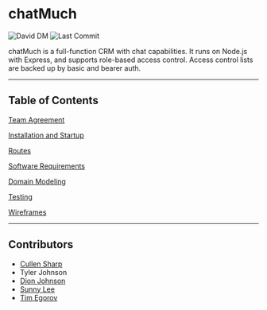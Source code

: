 # chatMuch

![David DM](https://david-dm.org/chatMuch/chatMuch.svg) 
![Last Commit](https://img.shields.io/github/last-commit/chatMuch/chatMuch)

chatMuch is a full-function CRM with chat capabilities. It runs on Node.js with Express, and supports role-based access control. Access control lists are backed up by basic and bearer auth. 

---
## Table of Contents

[Team Agreement](./documentation/team-agreement.md)

[Installation and Startup](./documentation/installation.md)

[Routes](documentation/routes.md)

[Software Requirements](./documentation/requirements.md)

[Domain Modeling](documentation/domain.md)

[Testing](./documentation/testing.md)

[Wireframes](./documentation/wireframes.md)

---
## Contributors

- [Cullen Sharp](https://www.linkedin.com/in/cullensharp/)
- Tyler Johnson
- [Dion Johnson](https://www.linkedin.com/in/dionjwa/)
- [Sunny Lee](https://www.linkedin.com/in/sunnylee3/)
- [Tim Egorov](https://www.linkedin.com/in/timegorov/)
